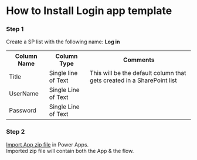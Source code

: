 # How to Install Login app template

### Step 1
Create a SP list with the following name: **Log in**

<table>
  <th>Column Name</th>  <th>Column Type</th>  <th>Comments</th> 
  <tr> <td>Title</td>  <td>Single line of Text</td> <td>This will be the default column that gets created in a SharePoint list</td> </tr>
  <tr> <td>UserName</td>  <td>Single Line of Text</td> <td></td> </tr>
  <tr> <td>Password</td>  <td>Single Line of Text</td> <td></td> </tr>
</table>

### Step 2
[Import App zip file](https://github.com/rdorrani/PowerApps/blob/master/LeaveRequestApp/LeaveRequestApp_20210602180703.zip) in Power Apps. <br>Imported zip file will contain both the App & the flow. 

